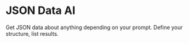 # JSON Data AI

Get JSON data about anything depending on your prompt. Define your structure, list results.
